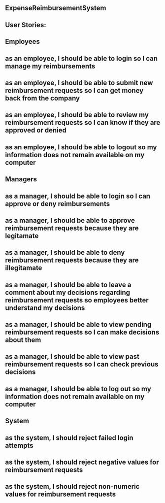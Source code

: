 ## ExpenseReimbursementSystem
##    User Stories:
##       Employees
##            as an employee, I should be able to login so I can manage my reimbursements
##            as an employee, I should be able to submit new reimbursement requests so I can get money back from the company
##            as an employee, I should be able to review my reimbursement requests so I can know if they are approved or denied
##            as an employee, I should be able to logout so my information does not remain available on my computer
##      Managers
##           as a manager, I should be able to login so I can approve or deny reimbursements
##           as a manager, I should be able to approve reimbursement requests because they are legitamate
##           as a manager, I should be able to deny reimbursement requests because they are illegitamate
##           as a manager, I should be able to leave a comment about my decisions regarding reimbursement requests so employees better understand my decisions
##          as a manager, I should be able to view pending reimbursement requests so I can make decisions about them
##          as a manager, I should be able to view past reimbursement requests so I can check previous decisions
##          as a manager, I should be able to log out so my information does not remain available on my computer
## System
##          as the system, I should reject failed login attempts
##          as the system, I should reject negative values for reimbursement requests
##          as the system, I should reject non-numeric values for reimbursement requests
